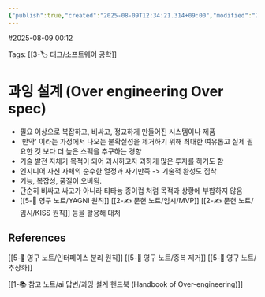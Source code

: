 ```yaml
---
{"publish":true,"created":"2025-08-09T12:34:21.314+09:00","modified":"2025-08-09T13:27:16.886+09:00","cssclasses":""}
---
```


#2025-08-09 00:12

Tags: [[3-🏷️ 태그/소프트웨어 공학]]

# 과잉 설계 (Over engineering Over spec)
- 필요 이상으로 복잡하고, 비싸고, 정교하게 만들어진 시스템이나 제품
- '만약' 이라는 가정에서 나오는 불확실성을 제거하기 위해 최대한 여유롭고 실제 필요한 것 보다 더 높은 스펙을 추구하는 경향
- 기술 발전 자체가 목적이 되어 과시하고자 과하게 많은 투자를 하기도 함
- 엔지니어 자신 자체의 순수한 열정과 자기만족 -> 기술적 완성도 집착
- 기능, 복잡성, 품질이 오버됨.
- 단순히 비싸고 싸고가 아니라 티타늄 종이컵 처럼 목적과 상황에 부합하지 않음
- [[5-💎 영구 노트/YAGNI 원칙]] [[2-✍️ 문헌 노트/임시/MVP]] [[2-✍️ 문헌 노트/임시/KISS 원칙]] 등을 활용해 대처


## References
[[5-💎 영구 노트/인터페이스 분리 원칙]]
[[5-💎 영구 노트/중복 제거]]
[[5-💎 영구 노트/추상화]]

[[1-📚 참고 노트/ai 답변/과잉 설계 핸드북 (Handbook of Over-engineering)]]